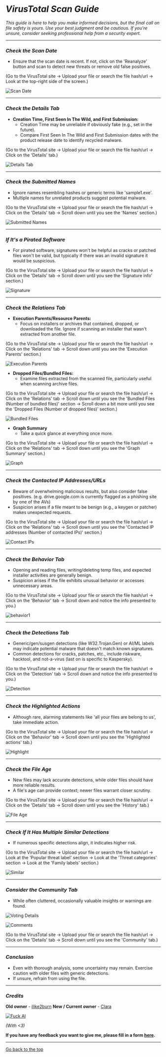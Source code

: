 # *VirusTotal Scan Guide*

*This guide is here to help you make informed decisions, but the final call on file safety is yours. Use your best judgment and be cautious. If you're unsure, consider seeking professional help from a security expert.*

---

### *Check the Scan Date*
- Ensure that the scan date is recent. If not, click on the 'Reanalyze' button and scan to detect new threats or remove old false positives.

(Go to the VirusTotal site → Upload your file or search the file hash/url → Look at the top-right side of the screen.)

![Scan Date](https://files.catbox.moe/dpqr9d.png)

---

### *Check the Details Tab*
- **Creation Time, First Seen In The Wild, and First Submission:**
  - Creation Time may be unreliable if obviously fake (e.g., set in the future).
  - Compare First Seen In The Wild and First Submission dates with the product release date to identify recycled malware.

(Go to the VirusTotal site → Upload your file or search the file hash/url → Click on the 'Details' tab.)

![Details Tab](https://files.catbox.moe/f3ymb6.png)

---

### *Check the Submitted Names*
- Ignore names resembling hashes or generic terms like 'sample1.exe'.
- Multiple names for unrelated products suggest potential malware.

(Go to the VirusTotal site → Upload your file or search the file hash/url → Click on the 'Details' tab → Scroll down until you see the 'Names' section.)

![Submitted Names](https://files.catbox.moe/rutmg3.png)

---

### *If It's a Pirated Software*
- For pirated software, signatures won't be helpful as cracks or patched files won't be valid, but typically if there was an invalid signature it would be suspicious.

(Go to the VirusTotal site → Upload your file or search the file hash/url → Click on the 'Details' tab → Scroll down until you see the 'Signature info' section.)

![Signature](https://files.catbox.moe/zogmm6.png)

---

### *Check the Relations Tab*
- **Execution Parents/Resource Parents:**
  - Focus on installers or archives that contained, dropped, or downloaded the file. Ignore if scanning an installer that wasn't extracted from another file.

(Go to the VirusTotal site → Upload your file or search the file hash/url → Click on the 'Relations' tab → Scroll down until you see the 'Execution Parents' section.)

![Execution Parents](https://files.catbox.moe/rvkbm2.png)

- **Dropped Files/Bundled Files:**
  - Examine files extracted from the scanned file, particularly useful when scanning archive files.

(Go to the VirusTotal site → Upload your file or search the file hash/url → Click on the 'Relations' tab → Scroll down until you see the 'Bundled Files (Number of bundled files)' section → Scroll down a bit more until you see the 'Dropped Files (Number of dropped files)' section.)

![Bundled Files](https://files.catbox.moe/txzcb3.png)

- **Graph Summary**
  - Take a quick glance at everything once more.

(Go to the VirusTotal site → Upload your file or search the file hash/url → Click on the 'Relations' tab → Scroll down until you see the 'Graph Summary' section.)

![Graph](https://files.catbox.moe/xbe4a5.png)

---

### *Check the Contacted IP Addresses/URLs*
- Beware of overwhelming malicious results, but also consider false positives. (e.g. drive.google.com is currently flagged as a phishing site by one of the AVs)
- Suspicion arises if a file meant to be benign (e.g., a keygen or patcher) makes unexpected requests.

(Go to the VirusTotal site → Upload your file or search the file hash/url → Click on the 'Relations' tab → Scroll down until you see the 'Contacted IP addresses (Number of contacted IPs)' section.)

![Contact IPs](https://files.catbox.moe/4f1w84.png)

---

### *Check the Behavior Tab*
- Opening and reading files, writing/deleting temp files, and expected installer activities are generally benign.
- Suspicion arises if the file exhibits unusual behavior or accesses unnecessary areas.

(Go to the VirusTotal site → Upload your file or search the file hash/url → Click on the 'Behavior' tab → Scroll down and notice the info presented to you.)

![behavior1](https://files.catbox.moe/zhm95i.png)

---

### *Check the Detections Tab*
- Generic/gen/susgen detections (like W32.Trojan.Gen) or AI/ML labels may indicate potential malware that doesn't match known signatures.
- Common detections for cracks, patches, etc., include riskware, hacktool, and not-a-virus (last on is specific to Kaspersky).

(Go to the VirusTotal site → Upload your file or search the file hash/url → Click on the 'Detection' tab → Scroll down and notice the info presented to you.)

![Detection](https://files.catbox.moe/la1l9y.png)

---

### *Check the Highlighted Actions*
- Although rare, alarming statements like 'all your files are belong to us', take immediate action.

(Go to the VirusTotal site → Upload your file or search the file hash/url → Click on the 'Behavior' tab → Scroll down until you see the 'Highlighted actions' tab.)

![Highlight](https://files.catbox.moe/tba93u.png)

---

### *Check the File Age*
- New files may lack accurate detections, while older files should have more reliable results.
- A file's age can provide context; newer files warrant closer scrutiny.

(Go to the VirusTotal site → Upload your file or search the file hash/url → Click on the 'Details' tab → Scroll down until you see the 'History' tab.)

![File Age](https://files.catbox.moe/qvqo41.png)

---

### *Check If It Has Multiple Similar Detections*
- If numerous specific detections align, it indicates higher risk.

(Go to the VirusTotal site → Upload your file or search the file hash/url → Look at the 'Popular threat label' section → Look at the 'Threat categories' section → Look at the 'Family labels' section.)

![Similar](https://files.catbox.moe/4vbbfr.png)

---

### *Consider the Community Tab*
- While often cluttered, occasionally valuable insights or warnings are found.

![Voting Details](https://files.catbox.moe/dv15fh.png)

![Comments](https://files.catbox.moe/61bwoy.png)

(Go to the VirusTotal site → Upload your file or search the file hash/url → Click on the 'Details' tab → Scroll down until you see the 'Community' tab.)

---

### *Conclusion*
- Even with thorough analysis, some uncertainty may remain. Exercise caution with older files with generic detections.
- If unsure, refrain from using the file.

---

### *Credits*
**Old owner** - [ilike2burn](https://www.reddit.com/user/ilike2burn)
**New / Current owner** - [Clara](https://rentry.org/claraiscute)

[![Fuck AI](https://files.catbox.moe/os5g6k.png)](https://notbyai.fyi)

*(With <3)*

**If you have any feedback you want to give me, please fill in a form [here](https://formulaer.com/f/aa502b70-f46d-4e81-98a2-bd6b2de24540).**

**************
[Go back to the top](#virustotal-scan-guide)
